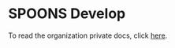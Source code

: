 # SPOONS Develop

To read the organization private docs, click [here](https://github.com/Spoons-Develop/.github-private).
